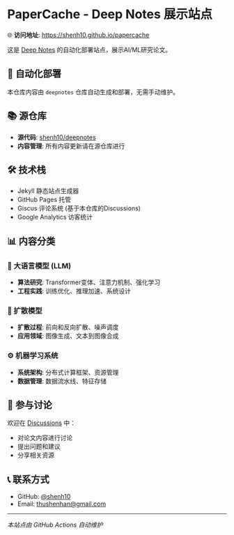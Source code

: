 # PaperCache - Deep Notes 展示站点

🌐 **访问地址**: https://shenh10.github.io/papercache

这是 [Deep Notes](https://github.com/shenh10/deepnotes) 的自动化部署站点，展示AI/ML研究论文。

## 🔄 自动化部署

本仓库内容由 `deepnotes` 仓库自动生成和部署，无需手动维护。

## 📚 源仓库

- **源代码**: [shenh10/deepnotes](https://github.com/shenh10/deepnotes)
- **内容管理**: 所有内容更新请在源仓库进行

## 🛠️ 技术栈

- Jekyll 静态站点生成器
- GitHub Pages 托管
- Giscus 评论系统 (基于本仓库的Discussions)
- Google Analytics 访客统计

## 📊 内容分类

### 🤖 大语言模型 (LLM)
- **算法研究**: Transformer变体、注意力机制、强化学习
- **工程实践**: 训练优化、推理加速、系统设计

### 🎨 扩散模型
- **扩散过程**: 前向和反向扩散、噪声调度
- **应用领域**: 图像生成、文本到图像合成

### ⚙️ 机器学习系统
- **系统架构**: 分布式计算框架、资源管理
- **数据管理**: 数据流水线、特征存储

## 💬 参与讨论

欢迎在 [Discussions](https://github.com/shenh10/papercache/discussions) 中：

- 对论文内容进行讨论
- 提出问题和建议
- 分享相关资源

## 📞 联系方式

- GitHub: [@shenh10](https://github.com/shenh10)
- Email: thushenhan@gmail.com

---

_本站点由 GitHub Actions 自动维护_






